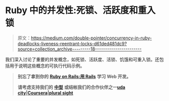 # Ruby 中的并发性:死锁、活跃度和重入锁

> 原文：<https://medium.com/double-pointer/concurrency-in-ruby-deadlocks-liveness-reentrant-locks-d61ded481dc9?source=collection_archive---------18----------------------->

我们深入讨论了重要的并发概念，如死锁、活跃度、活锁、饥饿和可重入锁。还包括用于说明这些概念的可执行代码示例。

> **别忘了拿到你的** [**Ruby on Rails:用 Rails**](https://amzn.to/3HX0Zfl) **学习 Web 开发。**
> 
> **请考虑支持我们的** [**中型**](https://bit.ly/3OvimpR) **或结帐我们的合作伙伴之一**[**uda city**](https://bit.ly/3JIpvl4)**|**[**Coursera**](https://imp.i384100.net/zaYBB0)**|**[**plural sight**](https://pluralsight.pxf.io/Ao7GGK)